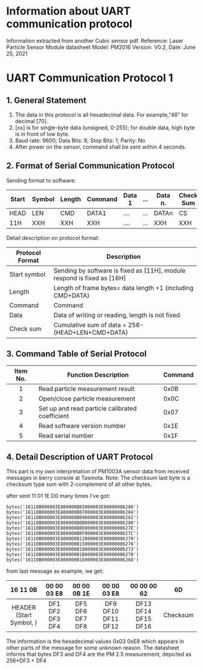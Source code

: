 # Information about UART communication protocol
Information extracted from another Cubic sensor pdf.
Reference:  Laser Particle Sensor Module datasheet
Model: PM2016 Version: V0.2, Date: June 25, 2021

# UART Communication Protocol 1

## 1. General Statement

1) The data in this protocol is all hexadecimal data. For example,“46” for decimal [70].
2) [xx] is for single-byte data (unsigned, 0-255); for double data, high byte is in front of low byte.
3) Baud rate: 9600; Data Bits: 8; Stop Bits: 1; Parity: No
4) After power on the sensor, command shall be sent within 4 seconds.

## 2. Format of Serial Communication Protocol

Sending format to software:

| Start | Symbol | Length | Command | Data 1 | ... | Data n. | Check Sum |
| ----- | ------ | ------ | ------- | ------ | --- | ------- | --------- |
| HEAD  | LEN    | CMD    | DATA1   | ....   | ... | DATAn   | CS        |
| 11H   | XXH    | XXH    | XXH     | ....   | ... | XXH     | XXH       |

Detail description on protocol format:

| Protocol Format | Description                                                             |
| --------------- | ----------------------------------------------------------------------- |
| Start symbol    | Sending by software is fixed as [11H], module respond is fixed as [16H] |
| Length          | Length of frame bytes= data length +1 (including CMD+DATA)              |
| Command         | Command                                                                 |
| Data            | Data of writing or reading, length is not fixed                         |
| Check sum       | Cumulative sum of data = 256- (HEAD+LEN+CMD+DATA)                       |

## 3.  Command Table of Serial Protocol

| Item No. | Function Description                            | Command |
| :------: | ----------------------------------------------- | ------- |
|    1     | Read particle measurement result                | 0x0B    |
|    2     | Open/close particle measurement                 | 0x0C    |
|    3     | Set up and read particle calibrated coefficient | 0x07    |
|    4     | Read software version number                    | 0x1E    |
|    5     | Read serial number                              | 0x1F    |


 ## 4. Detail Description of UART Protocol

This part is my own interpretation of PM1003A sensor data from received messages in berry console at Tasmota.
Note: The checksum last byte is a checksum type sum with 2-complement of all other bytes.

after sent 11 01 1E D0 many times I've got:
~~~
bytes('16110B000003E800000B05000003E80000006286')
bytes('16110B000003E800000B07000003E80000006284')
bytes('16110B000003E800000B09000003E80000006282')
bytes('16110B000003E800000B0B000003E80000006280')
bytes('16110B000003E800000B0D000003E8000000627E')
bytes('16110B000003E800000B0F000003E8000000627C')
bytes('16110B000003E800000B12000003E80000006279')
bytes('16110B000003E800000B15000003E80000006276')
bytes('16110B000003E800000B18000003E80000006273')
bytes('16110B000003E800000B1B000003E80000006270')
bytes('16110B000003E800000B1E000003E8000000626D')
~~~
from last message as example, we get:

|            16 11 0B            |   00 00 03 E8   |   00 00 0B 1E   |    00 00 03 E8     |     00 00 00 62     |    6D    |
| :----------------------------: | :-------------: | :-------------: | :----------------: | :-----------------: | :------: |
| HEADER <br /> (Start Symbol, ) | DF1 DF2 DF3 DF4 | DF5 DF6 DF7 DF8 | DF9 DF10 DF11 DF12 | DF13 DF14 DF15 DF16 | Checksum |

The information is the hexadecimal values 0x03 0xE8 which appears in other parts of the message for some unknown reason.
The datasheet informs that bytes DF3 and DF4 are the PM 2.5 measurement, depicted as 256*DF3 + DF4
